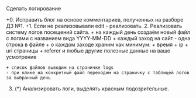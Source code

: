 Сделать логирование 

+0. Исправить блог на основе комментариев, полученных на разборе ДЗ №1.
+1. Если не реализовывали edit - реализовать.
2. Реализовать систему логов посещений сайта.
	+ на каждый день создаём новый файл с логами с названием вида YYYY-MM-DD
	+ каждый заход на сайт - одна строка в файле
	+ о каждом заходе храним как минимум:
		+ время
		+ ip
		+ uri страницы
		+ referer
		и любые другие полезные данные на ваше усмотрение
		
	+ список файлов выводим на страничке logs
	- при клике на конкретный файл переходим на страничку с таблицей логов за выбранный день
	
3. (*) Анализировать логи, выделять красным подозрительные.